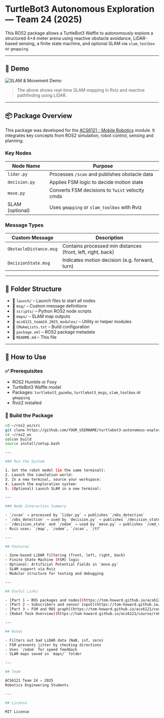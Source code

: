 # TurtleBot3 Autonomous Exploration — Team 24 (2025)

This ROS2 package allows a TurtleBot3 Waffle to autonomously explore a structured 4×4 meter arena using reactive obstacle avoidance, LiDAR-based sensing, a finite state machine, and optional SLAM via `slam_toolbox` or `gmapping`.

---

## 🎥 Demo

![SLAM & Movement Demo](media/exploration_demo.gif)

> The above shows real-time SLAM mapping in Rviz and reactive pathfinding using LiDAR.

---

## 📦 Package Overview

This package was developed for the [ACS6121 - Mobile Robotics](https://tom-howard.github.io/acs6121/) module. It integrates key concepts from ROS2 simulation, robot control, sensing and planning.

### Key Nodes

| Node Name     | Purpose                                           |
|---------------|---------------------------------------------------|
| `lidar.py`    | Processes `/scan` and publishes obstacle data     |
| `decision.py` | Applies FSM logic to decide motion state          |
| `move.py`     | Converts FSM decisions to `Twist` velocity cmds   |
| SLAM (optional) | Uses `gmapping` or `slam_toolbox` with Rviz     |

### Message Types

| Custom Message         | Description                                                  |
|------------------------|--------------------------------------------------------------|
| `ObstacleDistance.msg` | Contains processed min distances (front, left, right, back)  |
| `DecisionState.msg`    | Indicates motion decision (e.g. forward, turn)               |

---

## 📁 Folder Structure

- 📂 `launch/` – Launch files to start all nodes
- 📂 `msg/` – Custom message definitions
- 📂 `scripts/` – Python ROS2 node scripts
- 📂 `maps/` – SLAM map outputs
- 📂 `acs6121_team24_2025_modules/` – Utility or helper modules
- 📄 `CMakeLists.txt` – Build configuration
- 📄 `package.xml` – ROS2 package metadata
- 📄 `README.md` – This file

---

## 🚀 How to Use

### ✅ Prerequisites

- ROS2 Humble or Foxy
- TurtleBot3 Waffle model
- Packages: `turtlebot3_gazebo`, `turtlebot3_msgs`, `slam_toolbox` or `gmapping`
- Rviz2 installed

### 🔧 Build the Package

```bash
cd ~/ros2_ws/src
git clone https://github.com/YOUR_USERNAME/turtlebot3-autonomous-exploration.git
cd ~/ros2_ws
colcon build
source install/setup.bash

---

### Run the System

1. Set the robot model (in the same terminal):
2. Launch the simulation world:
3. In a new terminal, source your workspace:
4. Launch the exploration system:
5. (Optional) Launch SLAM in a new terminal:

---

### Node Interaction Summary

- `/scan` → processed by `lidar.py` → publishes `/obs_detection`
- `/obs_detection` → used by `decision.py` → publishes `/decision_state`
- `/decision_state` and `/odom` → used by `move.py` → publishes `/cmd_vel`
- Rviz uses: `/map`, `/odom`, `/scan`, `/tf`

---

## Features

- Zone-based LiDAR filtering (front, left, right, back)
- Finite State Machine (FSM) logic
- Optional: Artificial Potential Fields in `move.py`
- SLAM support via Rviz
- Modular structure for testing and debugging

---

## Useful Links

- [Part 1 – ROS packages and nodes](https://tom-howard.github.io/acs6121/course/sim/part1/)
- [Part 2 – Subscribers and sensor input](https://tom-howard.github.io/acs6121/course/sim/part2/)
- [Part 3 – FSM and ROS graph](https://tom-howard.github.io/acs6121/course/sim/part3/)
- [Robot Task Overview](https://tom-howard.github.io/acs6121/course/robot/task/)

---

## Notes

- Filters out bad LiDAR data (NaN, inf, zero)
- FSM prevents jitter by checking directions
- Uses `/odom` for speed feedback
- SLAM maps saved in `maps/` folder

---

## Team

ACS6121 Team 24 – 2025  
Robotics Engineering Students

---

## License

MIT License